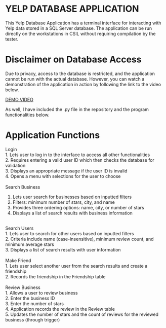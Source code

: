 # YELP DATABASE APPLICATION
This Yelp Database Application has a terminal interface for interacting with Yelp data stored in a SQL Server database. The application can be run directly on the workstations in CSIL without requiring compilation by the tester.

# Disclaimer on Database Access
Due to privacy, access to the database is restricted, and the application cannot be run with the actual database. However, you can watch a demonstration of the application in action by following the link to the video below.

[DEMO VIDEO](https://youtu.be/znOJ5ufpwRg) <br>

As well, I have included the .py file in the repository and the program functionalities below.

# Application Functions
Login<br>
    1. Lets user to log in to the interface to access all other functionalities<br>
    2. Requires entering a valid user ID which then checks the database for validation<br>
    3. Displays an appropriate message if the user ID is invalid<br>
    4. Opens a menu with selections for the user to choose<br>
<br>
Search Business<br>
1. Lets user search for businesses based on inputted filters<br>
2. Filters: minimum number of stars, city, and name<br>
3. Provides three ordering options: name, city, or number of stars<br>
4. Displays a list of search results with business information<br>
<br>
Search Users<br>
1. Lets user to search for other users based on inputted filters<br>
2. Criteria include name (case-insensitive), minimum review count, and minimum average stars<br>
3. Displays a list of search results with user information<br>
<br>
Make Friend<br>
1. Lets user select another user from the search results and create a friendship<br>
2. Records the friendship in the Friendship table<br>
<br>
Review Business<br>
1. Allows a user to review business<br>
2. Enter the business ID<br>
3. Enter the number of stars<br>
4. Application records the review in the Review table<br>
5. Updates the number of stars and the count of reviews for the reviewed business (through trigger)<br>
<br>
